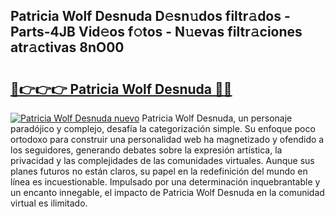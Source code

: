 ## Patricia Wolf Desnuda D𝚎sn𝚞dos filtr𝚊dos - Parts-4JB Vid𝚎os f𝚘tos - N𝚞evas filtr𝚊ciones atr𝚊ctivas 8nO00

# <h2><a href="http://mb94c4.tromn.icu/?c=Patricia+Wolf+Desnuda">🔗👉👉👉 Patricia Wolf Desnuda 🔗🔗</a></h2>

[![Patricia Wolf Desnuda nuevo](https://i.imgur.com/pEAQMta.gif)](http://mb94c4.tromn.icu/?c=Patricia+Wolf+Desnuda)
Patricia Wolf Desnuda, un personaje paradójico y complejo, desafía la categorización simple. Su enfoque poco ortodoxo para construir una personalidad web ha magnetizado y ofendido a los seguidores, generando debates sobre la expresión artística, la privacidad y las complejidades de las comunidades virtuales. Aunque sus planes futuros no están claros, su papel en la redefinición del mundo en línea es incuestionable. Impulsado por una determinación inquebrantable y un encanto innegable, el impacto de Patricia Wolf Desnuda en la comunidad virtual es ilimitado.
